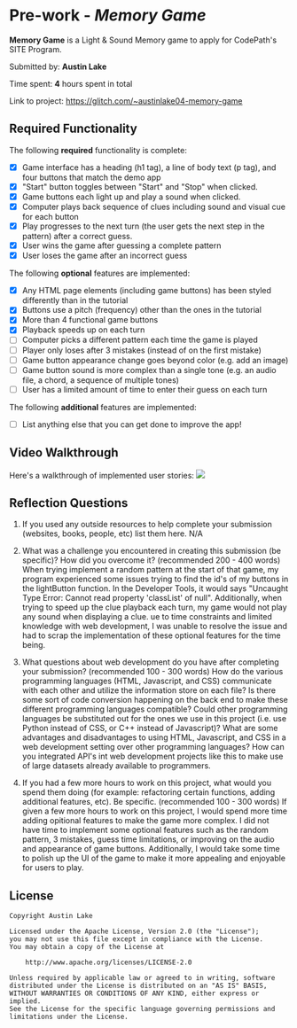 # Pre-work - *Memory Game*

**Memory Game** is a Light & Sound Memory game to apply for CodePath's SITE Program. 

Submitted by: **Austin Lake**

Time spent: **4** hours spent in total

Link to project: https://glitch.com/~austinlake04-memory-game

## Required Functionality

The following **required** functionality is complete:

* [x] Game interface has a heading (h1 tag), a line of body text (p tag), and four buttons that match the demo app
* [x] "Start" button toggles between "Start" and "Stop" when clicked. 
* [x] Game buttons each light up and play a sound when clicked. 
* [x] Computer plays back sequence of clues including sound and visual cue for each button
* [x] Play progresses to the next turn (the user gets the next step in the pattern) after a correct guess. 
* [x] User wins the game after guessing a complete pattern
* [x] User loses the game after an incorrect guess

The following **optional** features are implemented:

* [x] Any HTML page elements (including game buttons) has been styled differently than in the tutorial
* [x] Buttons use a pitch (frequency) other than the ones in the tutorial
* [x] More than 4 functional game buttons
* [x] Playback speeds up on each turn
* [ ] Computer picks a different pattern each time the game is played
* [ ] Player only loses after 3 mistakes (instead of on the first mistake)
* [ ] Game button appearance change goes beyond color (e.g. add an image)
* [ ] Game button sound is more complex than a single tone (e.g. an audio file, a chord, a sequence of multiple tones)
* [ ] User has a limited amount of time to enter their guess on each turn

The following **additional** features are implemented:

- [ ] List anything else that you can get done to improve the app!

## Video Walkthrough

Here's a walkthrough of implemented user stories:
![](https://i.imgur.com/l9VwyiR.gifv)


## Reflection Questions
1. If you used any outside resources to help complete your submission (websites, books, people, etc) list them here. 
N/A

2. What was a challenge you encountered in creating this submission (be specific)? How did you overcome it? (recommended 200 - 400 words) 
When trying implement a random pattern at the start of that game, my program experienced some issues trying to find the id's of my buttons in the lightButton function.
In the Developer Tools, it would says "Uncaught Type Error: Cannot read property 'classList' of null".
Additionally, when trying to speed up the clue playback each turn, my game would not play any sound when displaying a clue.
ue to time constraints and limited knowledge with web development,
I was unable to resolve the issue and had to scrap the implementation of these optional features for the time being.

3. What questions about web development do you have after completing your submission? (recommended 100 - 300 words) 
How do the various programming languages (HTML, Javascript, and CSS) communicate with each other and utilize the information store on each file?
Is there some sort of code conversion happening on the back end to make these different programming languages compatible?
Could other programming languages be substituted out for the ones we use in this project (i.e. use Python instead of CSS, or C++ instead of Javascript)?
What are some advantages and disadvantages to using HTML, Javascript, and CSS in a web development setting over other programming languages?
How can you integrated API's int web development projects like this to make use of large datasets already available to programmers.


4. If you had a few more hours to work on this project, what would you spend them doing (for example: refactoring certain functions, adding additional features, etc). Be specific. (recommended 100 - 300 words) 
If given a few more hours to work on this project, I would spend more time adding opitional features to make the game more complex.
I did not have time to implement some optional features such as the random pattern, 3 mistakes, guess time limitations, or improving on the audio and appearance of game buttons.
Additionally, I would take some time to polish up the UI of the game to make it more appealing and enjoyable for users to play.


## License

    Copyright Austin Lake

    Licensed under the Apache License, Version 2.0 (the "License");
    you may not use this file except in compliance with the License.
    You may obtain a copy of the License at

        http://www.apache.org/licenses/LICENSE-2.0

    Unless required by applicable law or agreed to in writing, software
    distributed under the License is distributed on an "AS IS" BASIS,
    WITHOUT WARRANTIES OR CONDITIONS OF ANY KIND, either express or implied.
    See the License for the specific language governing permissions and
    limitations under the License.